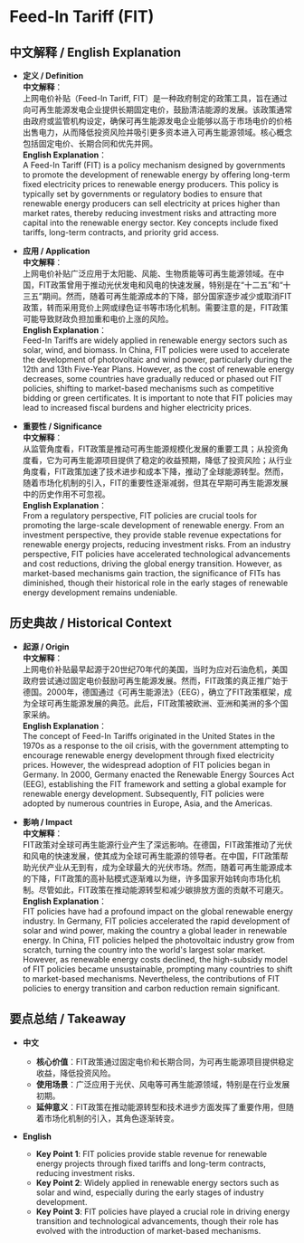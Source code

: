 # Feed-In Tariff (FIT)

## 中文解释 / English Explanation

* **定义 / Definition**  
  **中文解释**：  
  上网电价补贴（Feed-In Tariff, FIT）是一种政府制定的政策工具，旨在通过向可再生能源发电企业提供长期固定电价，鼓励清洁能源的发展。该政策通常由政府或监管机构设定，确保可再生能源发电企业能够以高于市场电价的价格出售电力，从而降低投资风险并吸引更多资本进入可再生能源领域。核心概念包括固定电价、长期合同和优先并网。  
  **English Explanation**：  
  A Feed-In Tariff (FIT) is a policy mechanism designed by governments to promote the development of renewable energy by offering long-term fixed electricity prices to renewable energy producers. This policy is typically set by governments or regulatory bodies to ensure that renewable energy producers can sell electricity at prices higher than market rates, thereby reducing investment risks and attracting more capital into the renewable energy sector. Key concepts include fixed tariffs, long-term contracts, and priority grid access.

* **应用 / Application**  
  **中文解释**：  
  上网电价补贴广泛应用于太阳能、风能、生物质能等可再生能源领域。在中国，FIT政策曾用于推动光伏发电和风电的快速发展，特别是在“十二五”和“十三五”期间。然而，随着可再生能源成本的下降，部分国家逐步减少或取消FIT政策，转而采用竞价上网或绿色证书等市场化机制。需要注意的是，FIT政策可能导致财政负担加重和电价上涨的风险。  
  **English Explanation**：  
  Feed-In Tariffs are widely applied in renewable energy sectors such as solar, wind, and biomass. In China, FIT policies were used to accelerate the development of photovoltaic and wind power, particularly during the 12th and 13th Five-Year Plans. However, as the cost of renewable energy decreases, some countries have gradually reduced or phased out FIT policies, shifting to market-based mechanisms such as competitive bidding or green certificates. It is important to note that FIT policies may lead to increased fiscal burdens and higher electricity prices.

* **重要性 / Significance**  
  **中文解释**：  
  从监管角度看，FIT政策是推动可再生能源规模化发展的重要工具；从投资角度看，它为可再生能源项目提供了稳定的收益预期，降低了投资风险；从行业角度看，FIT政策加速了技术进步和成本下降，推动了全球能源转型。然而，随着市场化机制的引入，FIT的重要性逐渐减弱，但其在早期可再生能源发展中的历史作用不可忽视。  
  **English Explanation**：  
  From a regulatory perspective, FIT policies are crucial tools for promoting the large-scale development of renewable energy. From an investment perspective, they provide stable revenue expectations for renewable energy projects, reducing investment risks. From an industry perspective, FIT policies have accelerated technological advancements and cost reductions, driving the global energy transition. However, as market-based mechanisms gain traction, the significance of FITs has diminished, though their historical role in the early stages of renewable energy development remains undeniable.

## 历史典故 / Historical Context

* **起源 / Origin**  
  **中文解释**：  
  上网电价补贴最早起源于20世纪70年代的美国，当时为应对石油危机，美国政府尝试通过固定电价鼓励可再生能源发展。然而，FIT政策的真正推广始于德国。2000年，德国通过《可再生能源法》（EEG），确立了FIT政策框架，成为全球可再生能源发展的典范。此后，FIT政策被欧洲、亚洲和美洲的多个国家采纳。  
  **English Explanation**：  
  The concept of Feed-In Tariffs originated in the United States in the 1970s as a response to the oil crisis, with the government attempting to encourage renewable energy development through fixed electricity prices. However, the widespread adoption of FIT policies began in Germany. In 2000, Germany enacted the Renewable Energy Sources Act (EEG), establishing the FIT framework and setting a global example for renewable energy development. Subsequently, FIT policies were adopted by numerous countries in Europe, Asia, and the Americas.

* **影响 / Impact**  
  **中文解释**：  
  FIT政策对全球可再生能源行业产生了深远影响。在德国，FIT政策推动了光伏和风电的快速发展，使其成为全球可再生能源的领导者。在中国，FIT政策帮助光伏产业从无到有，成为全球最大的光伏市场。然而，随着可再生能源成本的下降，FIT政策的高补贴模式逐渐难以为继，许多国家开始转向市场化机制。尽管如此，FIT政策在推动能源转型和减少碳排放方面的贡献不可磨灭。  
  **English Explanation**：  
  FIT policies have had a profound impact on the global renewable energy industry. In Germany, FIT policies accelerated the rapid development of solar and wind power, making the country a global leader in renewable energy. In China, FIT policies helped the photovoltaic industry grow from scratch, turning the country into the world's largest solar market. However, as renewable energy costs declined, the high-subsidy model of FIT policies became unsustainable, prompting many countries to shift to market-based mechanisms. Nevertheless, the contributions of FIT policies to energy transition and carbon reduction remain significant.

## 要点总结 / Takeaway

* **中文**  
  - **核心价值**：FIT政策通过固定电价和长期合同，为可再生能源项目提供稳定收益，降低投资风险。  
  - **使用场景**：广泛应用于光伏、风电等可再生能源领域，特别是在行业发展初期。  
  - **延伸意义**：FIT政策在推动能源转型和技术进步方面发挥了重要作用，但随着市场化机制的引入，其角色逐渐转变。

* **English**  
  - **Key Point 1**: FIT policies provide stable revenue for renewable energy projects through fixed tariffs and long-term contracts, reducing investment risks.  
  - **Key Point 2**: Widely applied in renewable energy sectors such as solar and wind, especially during the early stages of industry development.  
  - **Key Point 3**: FIT policies have played a crucial role in driving energy transition and technological advancements, though their role has evolved with the introduction of market-based mechanisms.